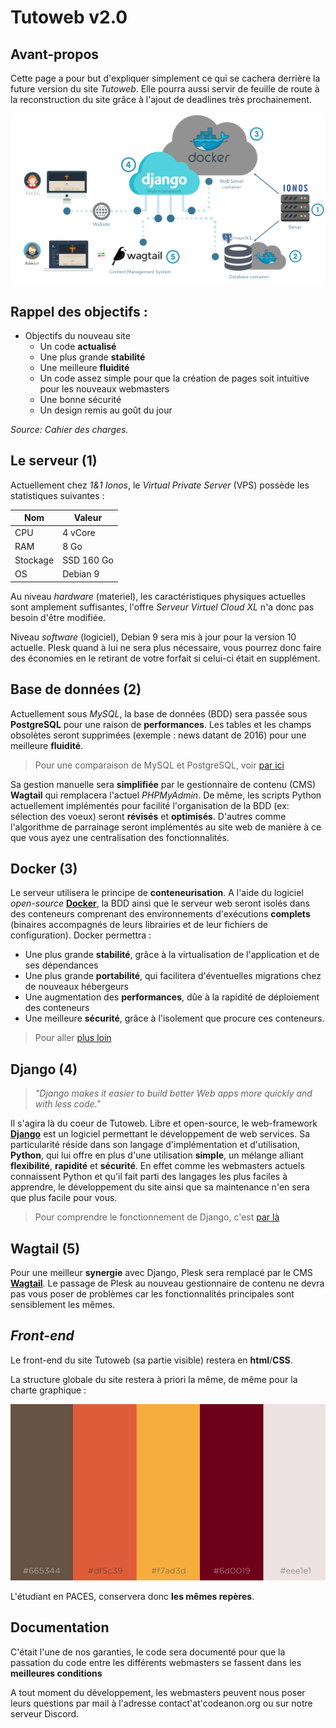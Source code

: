 # Tutoweb v2.0

## Avant-propos

Cette page a pour but d'expliquer simplement ce qui se cachera derrière la future version du site *Tutoweb*. Elle pourra aussi servir de feuille de route à la reconstruction du site grâce à l'ajout de deadlines très prochainement.

![Schéma de l'architecture](.github/schema.png)

## Rappel des objectifs :
* Objectifs du nouveau site
  * Un code **actualisé**
  * Une plus grande **stabilité**
  * Une meilleure **fluidité**
  * Un code assez simple pour que la création de pages soit intuitive pour les nouveaux webmasters
  * Une bonne sécurité
  * Un design remis au goût du jour

*Source: Cahier des charges.*

## Le serveur (1)

Actuellement chez *1&1 Ionos*, le *Virtual Private Server* (VPS) possède les statistiques suivantes :

| Nom      | Valeur     |
|----------|------------|
| CPU      | 4 vCore    |
|  RAM     | 8 Go       |
| Stockage | SSD 160 Go |
| OS       | Debian 9   |

Au niveau *hardware* (materiel), les caractéristiques physiques actuelles sont amplement suffisantes, l'offre *Serveur Virtuel Cloud XL* n'a donc pas besoin d'être modifiée.

Niveau *software* (logiciel), Debian 9 sera mis à jour pour la version 10 actuelle.
Plesk quand à lui ne sera plus nécessaire, vous pourrez donc faire des économies en le retirant de votre forfait si celui-ci était en supplément.

## Base de données (2)

Actuellement sous *MySQL*, la base de données (BDD) sera passée sous **PostgreSQL** pour une raison de **performances**. Les tables et les champs obsolètes seront supprimées (exemple : news datant de 2016) pour une meilleure **fluidité**.

> Pour une comparaison de MySQL et PostgreSQL, voir [par ici](https://www.oracle.com/fr/database/postgresql-versus-mysql.html)

Sa gestion manuelle sera **simplifiée** par le gestionnaire de contenu (CMS) **Wagtail** qui remplacera l'actuel *PHPMyAdmin*. De même, les scripts Python actuellement implémentés pour facilité l'organisation de la BDD (ex: sélection des voeux) seront **révisés** et **optimisés**. D'autres comme l'algorithme de parrainage seront implémentés au site web de manière à ce que vous ayez une centralisation des fonctionnalités.

## Docker (3)

Le serveur utilisera le principe de **conteneurisation**. A l'aide du logiciel *open-source* **[Docker](https://hub.docker.com/)**, la BDD ainsi que le serveur web seront isolés dans des conteneurs comprenant des environnements d'exécutions **complets** (binaires accompagnés de leurs librairies et de leur fichiers de configuration). Docker permettra :
- Une plus grande **stabilité**, grâce à la virtualisation de l'application et de ses dépendances
- Une plus grande **portabilité**, qui facilitera d'éventuelles migrations chez de nouveaux hébergeurs
- Une augmentation des **performances**, dûe à la rapidité de déploiement des conteneurs
- Une meilleure **sécurité**, grâce à l'isolement que procure ces conteneurs.

> Pour aller [plus loin](https://www.supinfo.com/articles/single/104-qu-est-que-docker-pourquoi-est-il-different-machines-virtuelles)

## Django (4)

> *"Django makes it easier to build better Web apps more quickly and with less code."*

Il s'agira là du coeur de Tutoweb. Libre et open-source, le web-framework **[Django](https://www.djangoproject.com/)** est un logiciel permettant le développement de web services. Sa particularité réside dans son langage d'implémentation et d'utilisation, **Python**, qui lui offre en plus d'une utilisation **simple**, un mélange alliant **flexibilité**, **rapidité** et **sécurité**.
En effet comme les webmasters actuels connaissent Python et qu'il fait parti des langages les plus faciles à apprendre, le développement du site ainsi que sa maintenance n'en sera que plus facile pour vous.

> Pour comprendre le fonctionnement de Django, c'est [par là](https://openclassrooms.com/fr/courses/1871271-developpez-votre-site-web-avec-le-framework-django/1871426-le-fonctionnement-de-django)

## Wagtail (5)

Pour une meilleur **synergie** avec Django, Plesk sera remplacé par le CMS **[Wagtail](https://wagtail.io)**. 
Le passage de Plesk au nouveau gestionnaire de contenu ne devra pas vous poser de problèmes car les fonctionnalités principales sont sensiblement les mêmes.

## *Front-end*

Le front-end du site Tutoweb (sa partie visible) restera en **html**/**CSS**.

La structure globale du site restera à priori la même, de même pour la charte graphique :

![palette de couleurs](.github/couleurs.png)

L'étudiant en PACES, conservera donc **les mêmes repères**.

## Documentation

C'était l'une de nos garanties, le code sera documenté pour que la passation du code entre les différents webmasters se fassent dans les **meilleures conditions**

A tout moment du développement, les webmasters peuvent nous poser leurs questions par mail à l'adresse contact'at'codeanon.org ou sur notre serveur Discord.
